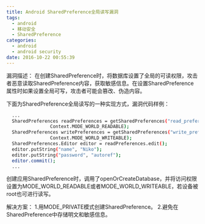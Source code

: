```yaml
---
title: Android SharedPreference全局读写漏洞
tags:
  - android
  - 移动安全
  - SharedPreference
categories:
  - android
  - android security
date: 2016-10-22 00:55:39
---
```


漏洞描述：
在创建SharedPreference时，将数据库设置了全局的可读权限，攻击者恶意读取SharedPreference内容，获取敏感信息。在设置SharedPreference属性时如果设置全局可写，攻击者可能会篡改、伪造内容。

下面为SharedPreference全局读写的一种实现方式，漏洞代码样例：
``` bash
  ...
  SharedPreferences readPreferences = getSharedPreferences("read_preferences",
                Context.MODE_WORLD_READABLE);
  SharedPreferences writePreferences = getSharedPreferences("write_preferences",
                Context.MODE_WORLD_WRITEABLE);
  SharedPreferences.Editor editor = readPreferences.edit();
  editor.putString("name", "Niko");
  editor.putString("password", "autoref");
  editor.commit();
  ...
```
创建应用SharedPreference时，调用了openOrCreateDatabase，并将访问权限设置为MODE_WORLD_READABLE或者MODE_WORLD_WRITEABLE，若设备被root也可进行读写。

解决方案：
1.用MODE_PRIVATE模式创建SharedPreference。
2.避免在SharedPreference中存储明文和敏感信息。
